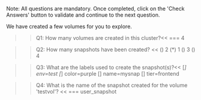 Note: All questions are mandatory. Once completed, click on the 'Check Answers' button to validate and continue to the next question.


We have created a few volumes for you to explore.

>>Q1: How many volumes are created in this cluster?<< 
=== 4


>>Q2: How many snapshots have been created? << 
() 2 
(*) 1
() 3
() 4


>>Q3: What are the labels used to create the snapshot(s)?<< 
[*] env=test
[*] color=purple
[] name=mysnap
[] tier=frontend 


>>Q4: What is the name of the snapshot created for the volume 'testvol'?  << 
=== user_snapshot

